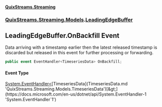 #### [QuixStreams.Streaming](index.md 'index')
### [QuixStreams.Streaming.Models](QuixStreams.Streaming.Models.md 'QuixStreams.Streaming.Models').[LeadingEdgeBuffer](LeadingEdgeBuffer.md 'QuixStreams.Streaming.Models.LeadingEdgeBuffer')

## LeadingEdgeBuffer.OnBackfill Event

Data arriving with a timestamp earlier then the latest released timestamp is discarded but released in this event for further processing or forwarding.

```csharp
public event EventHandler<TimeseriesData> OnBackfill;
```

#### Event Type
[System.EventHandler&lt;](https://docs.microsoft.com/en-us/dotnet/api/System.EventHandler-1 'System.EventHandler`1')[TimeseriesData](TimeseriesData.md 'QuixStreams.Streaming.Models.TimeseriesData')[&gt;](https://docs.microsoft.com/en-us/dotnet/api/System.EventHandler-1 'System.EventHandler`1')
